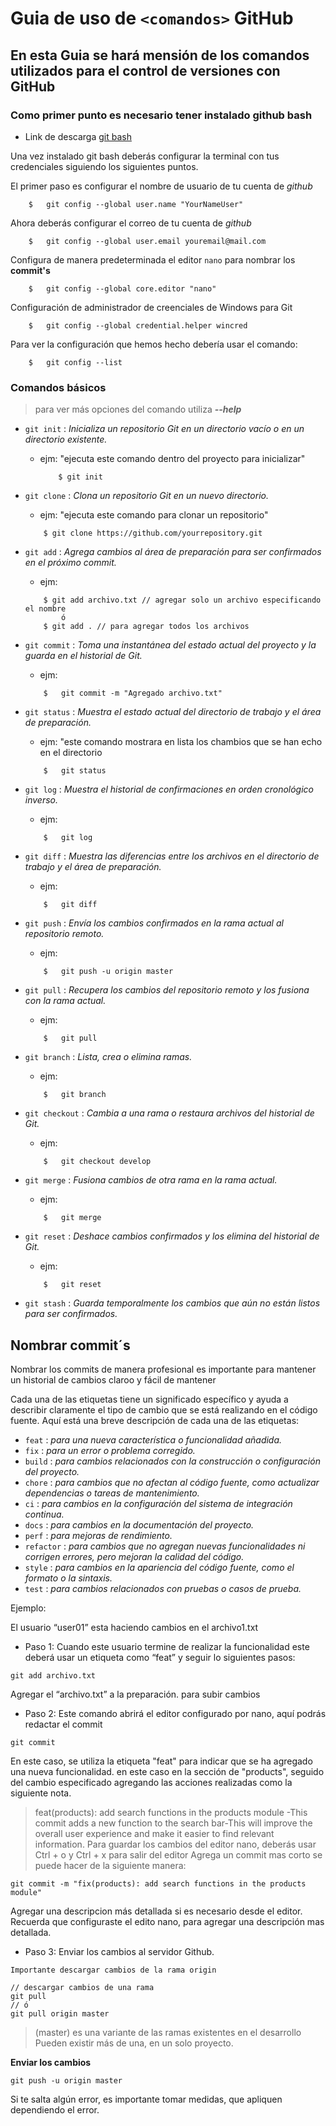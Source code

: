 # Guia de uso de `<comandos>` GitHub

## En esta Guia se hará mensión de los comandos utilizados para el control de versiones con GitHub

### Como primer punto es necesario tener instalado github bash

* Link de descarga [git bash](https://git-scm.com/downloads)

Una vez instalado git bash deberás configurar la terminal con tus credenciales siguiendo los siguientes puntos.

El primer paso es configurar el nombre de usuario de tu cuenta de *github*

```console
    $   git config --global user.name "YourNameUser"
```

Ahora deberás configurar el correo de tu cuenta de *github*

```console
    $   git config --global user.email youremail@mail.com
```

Configura de manera predeterminada el editor `nano` para nombrar los **commit's**

```console
    $   git config --global core.editor "nano"
```

Configuración de administrador de creenciales de Windows para Git

```console
    $   git config --global credential.helper wincred
```

Para ver la configuración que hemos hecho debería usar el comando:

```console
    $   git config --list
```

### Comandos básicos

> para ver más opciones del comando utiliza **_--help_**


* `git init` : _Inicializa un repositorio Git en un directorio vacío o en un directorio existente._
  * ejm: "ejecuta este comando dentro del proyecto para inicializar"
    ```console
        $ git init
    ```
* `git clone` : _Clona un repositorio Git en un nuevo directorio._
    * ejm: "ejecuta este comando para clonar un repositorio"
    ```console
        $ git clone https://github.com/yourrepository.git
    ```
* `git add` : _Agrega cambios al área de preparación para ser confirmados en el próximo commit._
    * ejm:  
    ```console
        $ git add archivo.txt // agregar solo un archivo especificando el nombre
            ó 
        $ git add . // para agregar todos los archivos
    ```
* `git commit` : _Toma una instantánea del estado actual del proyecto y la guarda en el historial de Git._
    * ejm:
    ```console
        $   git commit -m "Agregado archivo.txt"
    ```

* `git status` : _Muestra el estado actual del directorio de trabajo y el área de preparación._
    * ejm: "este comando mostrara en lista los chambios que se han echo en el directorio
    ```console
        $   git status
    ```
* `git log` : _Muestra el historial de confirmaciones en orden cronológico inverso._
    * ejm:
    ```console
        $   git log
    ```
* `git diff` : _Muestra las diferencias entre los archivos en el directorio de trabajo y el área de preparación._
    * ejm:
    ```console
        $   git diff
    ```
* `git push` : _Envía los cambios confirmados en la rama actual al repositorio remoto._
    * ejm:
    ```console
        $   git push -u origin master
    ```
* `git pull` : _Recupera los cambios del repositorio remoto y los fusiona con la rama actual._
    * ejm:
    ```console
        $   git pull
    ```
* `git branch` : _Lista, crea o elimina ramas._
    * ejm:
    ```console
        $   git branch 
    ```
* `git checkout` : _Cambia a una rama o restaura archivos del historial de Git._
    * ejm:
    ```console
        $   git checkout develop
    ```
* `git merge` : _Fusiona cambios de otra rama en la rama actual._
    * ejm:
    ```console
        $   git merge
    ```
* `git reset` : _Deshace cambios confirmados y los elimina del historial de Git._
    * ejm:
    ```console
        $   git reset
    ```
* `git stash` : _Guarda temporalmente los cambios que aún no están listos para ser confirmados._

## Nombrar commit´s

<body>
    <p>
        Nombrar los commits de manera profesional es importante para 
        mantener un historial de cambios claroo y fácil de mantener
    </p>
    <p>
        Cada una de las etiquetas tiene un significado específico y ayuda a describir claramente el tipo de cambio que se está realizando en el código fuente. Aquí está una breve descripción de cada una de las etiquetas:
    </p>
 </body>

* ``feat`` : _para una nueva característica o funcionalidad añadida._
* ``fix`` : _para un error o problema corregido._
* ``build`` : _para cambios relacionados con la construcción o configuración del proyecto._
* ``chore`` : _para cambios que no afectan al código fuente, como actualizar dependencias o tareas de mantenimiento._
* ``ci`` : _para cambios en la configuración del sistema de integración continua._
* ``docs`` : _para cambios en la documentación del proyecto._
* ``perf`` : _para mejoras de rendimiento._
* ``refactor`` : _para cambios que no agregan nuevas funcionalidades ni corrigen errores, pero mejoran la calidad del código._
* ``style`` : _para cambios en la apariencia del código fuente, como el formato o la sintaxis._
* ``test`` : _para cambios relacionados con pruebas o casos de prueba._

Ejemplo:

El usuario “user01” esta haciendo cambios en el archivo1.txt

* Paso 1:
Cuando este usuario termine de realizar la funcionalidad este deberá usar un etiqueta como “feat” y seguir lo siguientes pasos:
```console
git add archivo.txt
```
Agregar el “archivo.txt” a la preparación. para subir cambios


* Paso 2:
Este comando abrirá el editor configurado por nano, aquí podrás redactar el commit

```console
git commit
```

En este caso, se utiliza la etiqueta "feat" para indicar que se ha agregado una nueva funcionalidad. en este caso en la sección de "products", seguido del cambio especificado agregando las acciones realizadas como la siguiente nota.

> feat(products): add search functions in the products module -This commit adds a new function to the search bar-This will improve the overall user experience and make it easier to find relevant information. Para guardar los cambios del editor nano, deberás usar Ctrl + o y Ctrl + x para salir del editor Agrega un commit mas corto se puede hacer de la siguiente manera: 

```console
git commit -m "fix(products): add search functions in the products module"
```
Agregar una descripcion más detallada si es necesario desde el editor. Recuerda que configuraste el edito nano, para agregar una descripción mas detallada.


* Paso 3:
Enviar los cambios al servidor Github.

`Importante descargar cambios de la rama origin`

```console
// descargar cambios de una rama
git pull
// ó
git pull origin master
```
> (master) es una variante de las ramas existentes en el desarrollo Pueden existir más de una, en un solo proyecto.

__Enviar los cambios__
```console
git push -u origin master
```
Si te salta algún error, es importante tomar medidas, que apliquen dependiendo el error.
